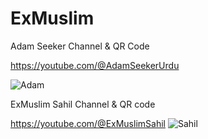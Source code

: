 # ExMuslim

Adam Seeker Channel & QR Code

https://youtube.com/@AdamSeekerUrdu

![Adam](https://github.com/Ammbbbb/ExMuslim/assets/142705531/1899be66-f972-48e6-a6f8-64ce420ea75f)



ExMuslim Sahil Channel & QR code 

https://youtube.com/@ExMuslimSahil
![Sahil](https://github.com/Ammbbbb/ExMuslim/assets/142705531/4f02fe1b-2d85-4d39-9c61-c3d2bc496ac6)

